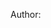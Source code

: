 Author:
<!--                 _      _                 
                    | |    (_)                
   _ __ ___  _ __ __| | ___ _  __ _ _ __ ___  
  | '_ ` _ \| '__/ _` |/ _ \ |/ _` | '_ ` _ \ 
  | | | | | | | | (_| |  __/ | (_| | | | | | |
  |_| |_| |_|_|  \__,_|\___| |\__,_|_| |_| |_|
                          _/ |                
                         |__/                 -->
